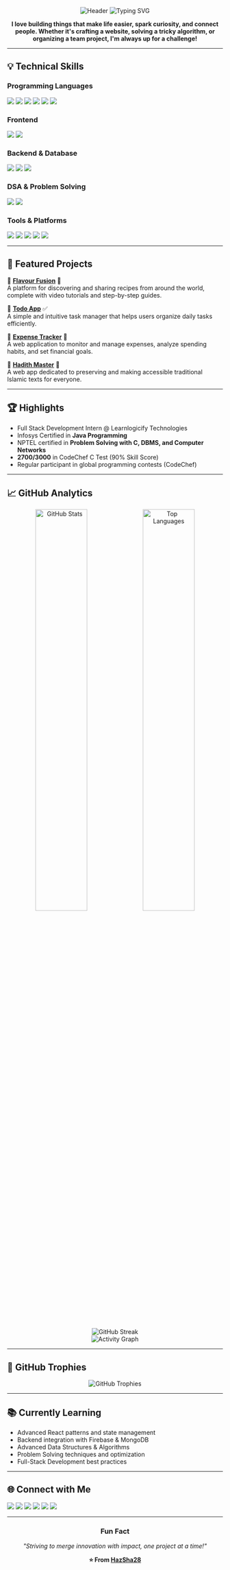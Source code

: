 <div align="center">

<img src="https://capsule-render.vercel.app/api?type=waving&color=36DEFF&height=200&section=header&text=Ayishathul%20Hazeena&fontSize=60&fontAlignY=35&desc=Passionate%20Tech%20%26%20Management%20Student%20%7C%20Full-Stack%20Enthusiast&descAlignY=60&descAlign=50&fontColor=ffffff&animation=twinkling&stroke=36DEFF&strokeWidth=2" alt="Header" />

<img src="https://readme-typing-svg.herokuapp.com?font=Fira+Code&size=22&duration=3000&pause=1000&color=36DEFF&center=true&vCenter=true&width=600&lines=Hi+there+%F0%9F%91%8B+I'm+Ayishathul+Hazeena;Passionate+Tech+%26+Management+Student;Full-Stack+Enthusiast+%7C+Aspiring+Software+Developer;Building+Modern+Web+Apps;DSA+%26+Problem+Solving+Fan" alt="Typing SVG" />

</div>

<div align="center">

**I love building things that make life easier, spark curiosity, and connect people. Whether it's crafting a website, solving a tricky algorithm, or organizing a team project, I'm always up for a challenge!**

</div>  

---

## 💡 Technical Skills  

### Programming Languages  
<p align="left">
  <img src="https://img.shields.io/badge/Java-007396?style=for-the-badge&logo=java&logoColor=white"/>
  <img src="https://img.shields.io/badge/C-00599C?style=for-the-badge&logo=c&logoColor=white"/>
  <img src="https://img.shields.io/badge/JavaScript-F7DF1E?style=for-the-badge&logo=javascript&logoColor=black"/>
  <img src="https://img.shields.io/badge/HTML5-E34F26?style=for-the-badge&logo=html5&logoColor=white"/>
  <img src="https://img.shields.io/badge/CSS3-1572B6?style=for-the-badge&logo=css3&logoColor=white"/>
  <img src="https://img.shields.io/badge/SQL-4479A1?style=for-the-badge&logo=mysql&logoColor=white"/>
</p>  

### Frontend  
<p align="left">
  <img src="https://img.shields.io/badge/React-20232A?style=for-the-badge&logo=react&logoColor=61DAFB"/>
  <img src="https://img.shields.io/badge/Tailwind_CSS-38B2AC?style=for-the-badge&logo=tailwind-css&logoColor=white"/>
</p>  

### Backend & Database  
<p align="left">
  <img src="https://img.shields.io/badge/Firebase-FFCA28?style=for-the-badge&logo=firebase&logoColor=black"/>
  <img src="https://img.shields.io/badge/MongoDB-4EA94B?style=for-the-badge&logo=mongodb&logoColor=white"/>
  <img src="https://img.shields.io/badge/MySQL-4479A1?style=for-the-badge&logo=mysql&logoColor=white"/>
</p>  

### DSA & Problem Solving  
<p align="left">
  <img src="https://img.shields.io/badge/Data_Structures-000000?style=for-the-badge&logo=leetcode&logoColor=yellow"/>
  <img src="https://img.shields.io/badge/Problem_Solving-1F8ACB?style=for-the-badge&logo=codechef&logoColor=white"/>
</p>  

### Tools & Platforms  
<p align="left">
  <img src="https://img.shields.io/badge/Git-F05032?style=for-the-badge&logo=git&logoColor=white"/>
  <img src="https://img.shields.io/badge/GitHub-181717?style=for-the-badge&logo=github&logoColor=white"/>
  <img src="https://img.shields.io/badge/VS_Code-0078D4?style=for-the-badge&logo=visual-studio-code&logoColor=white"/>
  <img src="https://img.shields.io/badge/Power%20BI-F2C811?style=for-the-badge&logo=powerbi&logoColor=black"/>
  <img src="https://img.shields.io/badge/Maven-C71A36?style=for-the-badge&logo=apachemaven&logoColor=white"/>
</p>    

---

## 🌟 Featured Projects  

🔹 [**Flavour Fusion**](https://hazsha28.github.io/Flavour-Fusion/) 🍲  
A platform for discovering and sharing recipes from around the world, complete with video tutorials and step-by-step guides.

🔹 [**Todo App**](#) ✅  
A simple and intuitive task manager that helps users organize daily tasks efficiently.

🔹 [**Expense Tracker**](#) 💸  
A web application to monitor and manage expenses, analyze spending habits, and set financial goals.

🔹 [**Hadith Master**](https://hadith-master.vercel.app/) 📖  
A web app dedicated to preserving and making accessible traditional Islamic texts for everyone.

---

## 🏆 Highlights

* Full Stack Development Intern @ Learnlogicify Technologies  
* Infosys Certified in **Java Programming**  
* NPTEL certified in **Problem Solving with C, DBMS, and Computer Networks**  
* **2700/3000** in CodeChef C Test (90% Skill Score)  
* Regular participant in global programming contests (CodeChef)

---

## 📈 GitHub Analytics

<div align="center">

<img width="49%" src="https://github-readme-stats.vercel.app/api?username=HazSha28&show_icons=true&theme=dark&hide_border=true&count_private=true&bg_color=0D1117&title_color=36DEFF&text_color=36DEFF&icon_color=36DEFF&border_color=36DEFF" alt="GitHub Stats" />
<img width="49%" src="https://github-readme-stats.vercel.app/api/top-langs/?username=HazSha28&layout=compact&theme=dark&hide_border=true&bg_color=0D1117&title_color=36DEFF&text_color=36DEFF&border_color=36DEFF" alt="Top Languages" />

</div>

<div align="center">

<img src="https://github-readme-streak-stats.herokuapp.com/?user=HazSha28&theme=dark&hide_border=true&background=0D1117&stroke=36DEFF&ring=36DEFF&fire=36DEFF&currStreakNum=36DEFF&sideNums=36DEFF&currStreakLabel=36DEFF&sideLabels=36DEFF&dates=36DEFF" alt="GitHub Streak" />

</div>

<div align="center">

<img src="https://github-readme-activity-graph.vercel.app/graph?username=HazSha28&theme=react-dark&hide_border=true&bg_color=0D1117&color=36DEFF&line=36DEFF&point=36DEFF&area=true&area_color=36DEFF&title_color=36DEFF" alt="Activity Graph" />

</div>

---

## 🏅 GitHub Trophies

<div align="center">

<img src="https://github-profile-trophy.vercel.app/?username=HazSha28&theme=darkhub&no-frame=true&row=1&column=7&margin-w=15&margin-h=15" alt="GitHub Trophies" />

</div>

---

## 📚 Currently Learning  
- Advanced React patterns and state management
- Backend integration with Firebase & MongoDB
- Advanced Data Structures & Algorithms
- Problem Solving techniques and optimization
- Full-Stack Development best practices

---

## 🌐 Connect with Me  
<p align="left">
  <a href="https://github.com/HazSha28"><img src="https://img.shields.io/badge/GitHub-181717?style=for-the-badge&logo=github&logoColor=white"/></a>
  <a href="https://www.linkedin.com/in/hazeena-shahul-hameed-b01838292"><img src="https://img.shields.io/badge/LinkedIn-0077B5?style=for-the-badge&logo=linkedin&logoColor=white"/></a>
  <a href="https://codolio.com/profile/Hazeena%20S"><img src="https://img.shields.io/badge/Codolio-1a1a1a?style=for-the-badge" /></a>
  <a href="https://leetcode.com/u/HAZEENA/"><img src="https://img.shields.io/badge/LeetCode-FFA116?logo=leetcode&logoColor=black&style=for-the-badge" /></a>
  <a href="https://www.codechef.com/users/kit27csbs11"><img src="https://img.shields.io/badge/CodeChef-5B4638?logo=codechef&logoColor=white&style=for-the-badge" /></a>
  <a href="https://www.geeksforgeeks.org/user/tohazzwgh/"><img src="https://img.shields.io/badge/GeeksforGeeks-0F9D58?logo=geeksforgeeks&logoColor=white&style=for-the-badge" /></a>
</p>  

---

<div align="center">

### Fun Fact
*"Striving to merge innovation with impact, one project at a time!"*

**⭐ From [HazSha28](https://github.com/HazSha28)**

</div>
